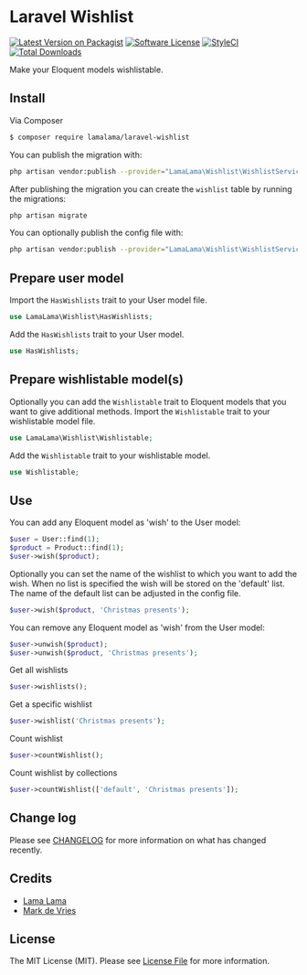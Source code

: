 # Laravel Wishlist

[![Latest Version on Packagist](https://img.shields.io/packagist/v/lamalama/laravel-wishlist.svg?style=flat-square)](https://packagist.org/packages/lamalama/laravel-wishlist)
[![Software License](https://img.shields.io/badge/license-MIT-brightgreen.svg?style=flat-square)](LICENSE.md)
[![StyleCI](https://github.styleci.io/repos/268217938/shield?branch=master)](https://github.styleci.io/repos/268217938)
[![Total Downloads](https://img.shields.io/packagist/dt/lamalama/laravel-wishlist.svg?style=flat-square)](https://packagist.org/packages/lamalama/laravel-wishlist)

Make your Eloquent models wishlistable.

## Install

Via Composer

```bash
$ composer require lamalama/laravel-wishlist
```

You can publish the migration with:

```bash
php artisan vendor:publish --provider="LamaLama\Wishlist\WishlistServiceProvider" --tag="migrations"
```

After publishing the migration you can create the `wishlist` table by running the migrations:

```bash
php artisan migrate
```

You can optionally publish the config file with:

```bash
php artisan vendor:publish --provider="LamaLama\Wishlist\WishlistServiceProvider" --tag="config"
```

## Prepare user model

Import the ```HasWishlists``` trait to your User model file.

```php
use LamaLama\Wishlist\HasWishlists;
```

Add the ```HasWishlists``` trait to your User model.

```php
use HasWishlists;
```

## Prepare wishlistable model(s)

Optionally you can add the ```Wishlistable``` trait to Eloquent models that you want to give additional methods.
Import the ```Wishlistable``` trait to your wishlistable model file.

```php
use LamaLama\Wishlist\Wishlistable;
```

Add the ```Wishlistable``` trait to your wishlistable model.

```php
use Wishlistable;
```

## Use

You can add any Eloquent model as 'wish' to the User model:

```php
$user = User::find(1);
$product = Product::find(1);
$user->wish($product);
```

Optionally you can set the name of the wishlist to which you want to add the wish. When no list is specified the wish will be stored on the 'default' list. The name of the default list can be adjusted in the config file.

```php
$user->wish($product, 'Christmas presents');
```

You can remove any Eloquent model as 'wish' from the User model:

```php
$user->unwish($product);
$user->unwish($product, 'Christmas presents');
```

Get all wishlists

```php
$user->wishlists();
```

Get a specific wishlist

```php
$user->wishlist('Christmas presents');
```

Count wishlist

```php
$user->countWishlist();
```

Count wishlist by collections

```php
$user->countWishlist(['default', 'Christmas presents']);
```

## Change log

Please see [CHANGELOG](CHANGELOG.md) for more information on what has changed recently.

## Credits

- [Lama Lama](https://github.com/lamalamaNL)
- [Mark de Vries](https://github.com/lamalamaMark)

## License

The MIT License (MIT). Please see [License File](LICENSE.md) for more information.
